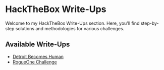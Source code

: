 # HackTheBox Write-Ups

Welcome to my HackTheBox Write-Ups section. Here, you'll find step-by-step solutions and methodologies for various challenges.

## Available Write-Ups

- [Detroit Becomes Human](Detroit%20becomes%20Human.pdf)
- [RogueOne Challenge](RogueOne%Challenge.pdf)
